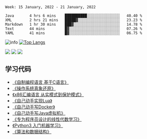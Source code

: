<!--START_SECTION:waka-->
```text
Week: 15 January, 2022 - 21 January, 2022

Java       4 hrs 6 mins    ██████████░░░░░░░░░░░░░░░   40.40 % 
XML        2 hrs 21 mins   █████▓░░░░░░░░░░░░░░░░░░░   23.23 % 
Markdown   1 hr 30 mins    ███▓░░░░░░░░░░░░░░░░░░░░░   14.78 % 
Text       44 mins         █▓░░░░░░░░░░░░░░░░░░░░░░░   07.26 % 
YAML       41 mins         █▓░░░░░░░░░░░░░░░░░░░░░░░   06.75 % 
```
<!--END_SECTION:waka-->

![info](https://github-readme-stats.vercel.app/api?username=chenlingmin&show_icons=true&count_private=true&hide=prs&theme=default_repocard)
[![Top Langs](https://github-readme-stats.vercel.app/api/top-langs/?username=chenlingmin&layout=compact)](https://github.com/anuraghazra/github-readme-stats)


[![](https://img.shields.io/badge/OS-Arch%20Linux-33aadd?style=flat-square&logo=arch-linux&logoColor=ffffff)](https://www.archlinux.org/)
[![](https://img.shields.io/badge/macOS-Hackintosh-292e33?style=flat-square&logo=apple&logoColor=ffffff)](https://www.tonymacx86.com/)
![](https://visitor-badge.glitch.me/badge?page_id=CasterWx.readme)

## 学习代码

* [《自制编程语言 基于C语言》](https://github.com/chenlingmin/sparrow)
* [《操作系统真象还原》](https://github.com/chenlingmin/os-learn)
* [《x86汇编语言 从实模式到保护模式》](https://github.com/chenlingmin/x86_assembly)
* [《自己动手实现Lua》](https://github.com/chenlingmin/luago)
* [《自己动手写Docker》](https://github.com/chenlingmin/mydocker)
* [《自己动手写Java虚拟机》](https://github.com/chenlingmin/jvmgo)
* [《专为程序员设计的线性代数学习》](https://github.com/chenlingmin/Play-with-Linear-Algebra)
* [《Python3 入门机器学习》](https://github.com/chenlingmin/python3-ml)
* [《算法和数据结构》](https://github.com/chenlingmin/algorithms)
